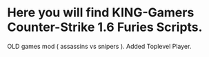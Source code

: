 # Here you will find KING-Gamers Counter-Strike 1.6 Furies Scripts.

OLD games mod ( assassins vs snipers ). 
Added Toplevel Player.
